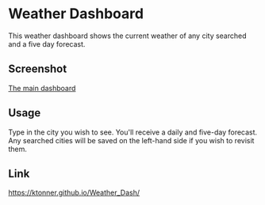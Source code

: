 # Weather Dashboard
This weather dashboard shows the current weather of any city searched and a five day forecast.

## Screenshot
[The main dashboard](assets/screenshot.png)

## Usage
Type in the city you wish to see. You'll receive a daily and five-day forecast. Any searched cities will be saved on the left-hand side if you wish to revisit them.

## Link
https://ktonner.github.io/Weather_Dash/
